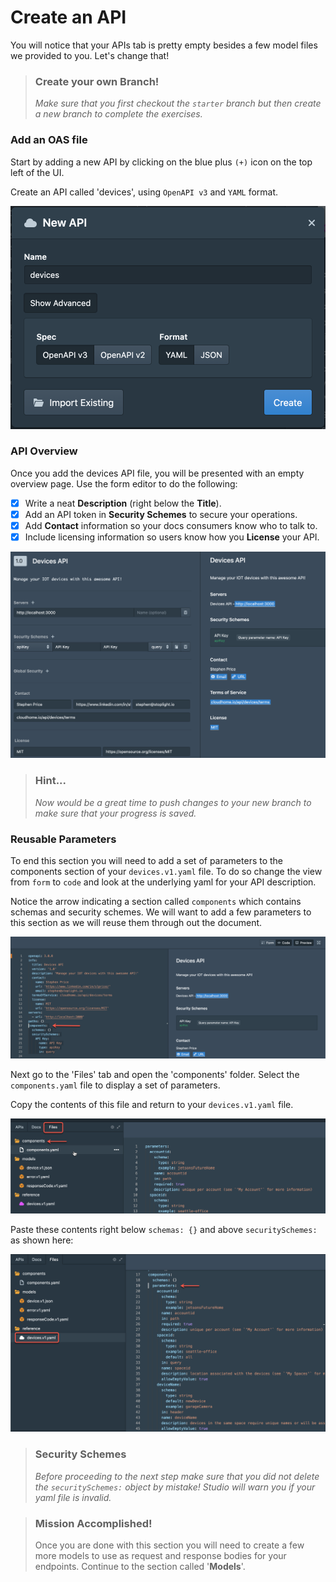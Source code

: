 # Create an API

You will notice that your APIs tab is pretty empty besides a few model files we provided to you. Let's change that!

<!-- theme: warning -->

> ### Create your own Branch!
>
> _Make sure that you first checkout the `starter` branch but then create a new branch to complete the exercises._

### Add an OAS file

Start by adding a new API by clicking on the blue plus `(+)` icon on the top left of the UI.

Create an API called 'devices', using `OpenAPI v3` and `YAML` format.

![newAPI](../../assets/images/newAPI.png)

### API Overview

Once you add the devices API file, you will be presented with an empty overview page. Use the form editor to do the following:

- [x] Write a neat **Description** (right below the **Title**).
- [x] Add an API token in **Security Schemes** to secure your operations.
- [x] Add **Contact** information so your docs consumers know who to talk to.
- [x] Include licensing information so users know how you **License** your API.

![overview](../../assets/images/overview.png)

<!-- theme: info -->

> ### Hint...
>
> *Now would be a great time to push changes to your new branch to make sure that your progress is saved.*

### Reusable Parameters

To end this section you will need to add a set of parameters to the components section of your `devices.v1.yaml` file. To do so change the view from `form` to `code` and look at the underlying yaml for your API description.

Notice the arrow indicating a section called `components` which contains schemas and security schemes. We will want to add a few parameters to this section as we will reuse them through out the document.

![empty components](../../assets/images/emptyComponents.png)

Next go to the 'Files' tab and open the 'components' folder. Select the `components.yaml` file to display a set of parameters. 

Copy the contents of this file and return to your `devices.v1.yaml` file. 

![parameters](../../assets/images/parameters.png)

Paste these contents right below `schemas: {}` and above `securitySchemes:` as shown here:

![shared parameters](../../assets/images/sharedParameters.png)

<!-- theme: warning -->

> ### Security Schemes
>
> _Before proceeding to the next step make sure that you did not delete the _`securitySchemes:`_ object by mistake! Studio will warn you if your yaml file is invalid._

<!-- theme: success -->

> ### Mission Accomplished!
>
>Once you are done with this section you will need to create a few more models to use as request and response bodies for your endpoints. Continue to the section called '**Models**'.
